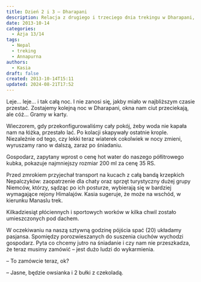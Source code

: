 ```yaml
---
title: Dzień 2 i 3 – Dharapani
description: Relacja z drugiego i trzeciego dnia trekingu w Dharapani, gdzie Kasia i Michał zmagają się z deszczem, grają w karty i planują dalszą podróż w Himalajach.
date: 2013-10-14
categories:
  - Azja 13/14
tags:
  - Nepal
  - treking
  - Annapurna
authors:
  - Kasia
draft: false
created: 2013-10-14T15:11
updated: 2024-08-21T17:52
---
```

Leje… leje… i tak całą noc. I nie zanosi się, jakby miało w najbliższym czasie przestać. Zostajemy kolejną noc w Dharapani, okna nam ciut przeciekają, ale cóż… Gramy w karty.

Wieczorem, gdy przekonfigurowaliśmy cały pokój, żeby woda nie kapała nam na łóżka, przestało lać. Po kolacji skapywały ostatnie krople. Niezależnie od tego, czy lekki teraz wiaterek cokolwiek w nocy zmieni, wyruszamy rano w dalszą, zaraz po śniadaniu.

Gospodarz, zapytany wprost o cenę hot water do naszego półlitrowego kubka, pokazuje najmniejszy rozmiar 200 ml za cenę 35 RS.

Przed zmrokiem przyjechał transport na kucach z całą bandą krzepkich Nepalczyków: zaopatrzenie dla chaty oraz sprzęt turystyczny dużej grupy Niemców, którzy, sądząc po ich posturze, wybierają się w bardziej wymagające rejony Himalajów. Kasia sugeruje, że może na wschód, w kierunku Manaslu trek.

Kilkadziesiąt płóciennych i sportowych worków w kilka chwil zostało umieszczonych pod dachem.

W oczekiwaniu na naszą sztywną godzinę pójścia spać (20) układamy pasjansa. Spomiędzy porozwieszanych do suszenia ciuchów wychodzi gospodarz. Pyta co chcemy jutro na śniadanie i czy nam nie przeszkadza, że teraz musimy zamówić – jest dużo ludzi do wykarmienia.

– To zamówcie teraz, ok?

– Jasne, będzie owsianka i 2 bułki z czekoladą.